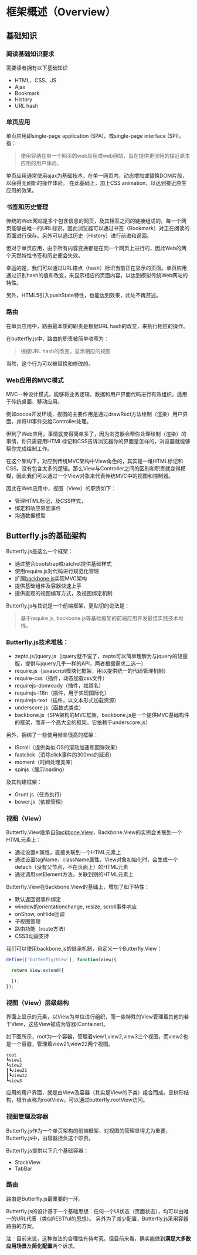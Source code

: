 # 框架概述（Overview）

## 基础知识

### 阅读基础知识要求
需要读者拥有以下基础知识
* HTML、CSS、JS
* Ajax
* Bookmark
* History
* URL hash

### 单页应用
单页应用即single-page application (SPA)，或single-page interface (SPI)。指：

>使用容纳在单一个网页的web应用或web网站，旨在提供更流畅的接近原生应用的用户体验。

单页应用通常使用ajax为基础技术，在单一网页内，动态增加或替换DOM片段，以获得无刷新的操作体验。
在此基础上，加上CSS animation，以达到接近原生应用的效果。

### 书签和历史管理
传统的Web网站是多个包含信息的网页，及其相互之间的链接组成的。每一个网页能够由唯一的URL标识。因此浏览器可以通过书签（Bookmark）对正在阅读的页面进行保存。另外可以通过历史（History）进行前进和返回。

但对于单页应用，由于所有内容变换都是在同一个网页上进行的，因此Web的两个天然特性书签和历史便会失效。

幸运的是，我们可以通过URL锚点（hash）标识当前正在显示的页面。单页应用通过识别hash的值和改变，来显示相应的页面内容，以达到模拟传统Web网站的特性。

另外，HTML5引入pushState特性，也能达到效果，此处不再赘述。

### 路由
在单页应用中，路由最本质的职责是根据URL hash的改变，来执行相应的操作。

在butterfly.js中，路由的职责被简单收窄为：
>根据URL hash的改变，显示相应的视图

当然，这个行为可以被替换和修改的。

### Web应用的MVC模式
MVC一种设计模式，能够将业务逻辑，数据和用户界面代码进行有效组织，适用于传统桌面、移动应用。

例如cocoa开发环境，视图的主要作用是通过drawRect方法绘制（渲染）用户界面，并将UI事件交给Controller处理。

但到了Web应用，事情就变得简单多了，因为浏览器会帮你处理绘制（渲染）的事情，你只需要用HTML标记和CSS告诉浏览器你的界面是怎样的，浏览器就能够帮你完成绘制工作。

在这个架构下，对应到传统MVC架构中View角色的，其实是一堆HTML标记和CSS。没有包含太多的逻辑。那么View与Controller之间的区别和职责就变得模糊，因此我们可以通过一个View对象来代表传统MVC中的视图和控制器。

因此在Web应用中，视图（View）的职责如下：
* 管理HTML标记，及CSS样式，
* 绑定和响应界面事件
* 沟通数据模型


## Butterfly.js的基础架构

Butterfly.js是这么一个框架：
* 通过整合bootstrap或ratchet提供基础样式
* 使用require.js对代码进行规范化管理
* 扩展[backbone.js](http://backbonejs.org)实现MVC架构
* 提供基础组件及容器快速上手
* 提供直观的视图编写方式，及视图绑定机制

Butterfly.js与其说是一个前端框架，更贴切的说法是：
>基于require.js, backbone.js等基础框架的前端应用开发最佳实践技术堆栈。

### Butterfly.js技术堆栈：
* zepto.js/jquery.js（jquery就不说了，zepto可以简单理解为与jquery的轻量版，提供与jquery几乎一样的API，两者根据需求二选一）
* require.js（javascript模块化框架，用以提供统一的代码管理机制）
* require-css（插件，动态加载css文件）
* requirejs-domready（插件，如其名）
* requirejs-i18n（插件，用于实现国际化）
* requirejs-text（插件，以文本形式加载资源）
* underscore.js（函数式类库）
* backbone.js（SPA架构的MVC框架，backbone.js是一个提供MVC基础构件的框架，而非一个高大全的框架。它依赖于underscore.js）

另外，捆绑了一些使用频率很高的框架：
* iScroll（提供类似iOS的滚动加速和回弹效果）
* fastclick（消除click事件的300ms的延迟）
* moment（时间处理类库）
* spinjs（展示loading）

及其构建框架：
* Grunt.js（任务执行）
* bower.js（依赖管理）

### 视图（View）

Butterfly.View继承自[Backbone.View](http://backbonejs.org/#View)，Backbone.View的实例会关联到一个HTML元素上：
* 通过设置el属性，直接关联到一个HTML元素上
* 通过设置tagName，className属性，View对象初始化时，会生成一个detach（没有父节点，不在页面上）的HTML元素
* 通过调用setElement方法，关联到别的HTML元素上

Butterfly.View在Backbone.View的基础上，增加了如下特性：
* 默认返回键事件绑定
* window的orientationchange, resize, scroll事件响应
* onShow, onHide回调
* 子视图管理
* 路由功能（route方法）
* CSS3动画支持

我们可以使用backbone.js的继承机制，自定义一个Butterfly.View：
```js
define(['butterfly/View'], function(View){

  return View.extend({

  });
});
```

### 视图（View）层级结构
界面上显示的元素，以View为单位进行组织，而一些特殊的View管理着其他的若干View，这些View被成为容器(Container)。

如下图所示，root为一个容器，管理着view1,view2,view3三个视图，而view2也是一个容器，管理着view21,view22两个视图。
```
root
┗view1
┗view2
┃┗view21
┃┗view22
┗view3
```
应用的用户界面，就是由View及容器（其实是View的子类）组合而成。呈树形结构，根节点称为rootView。可以通过butterfly.rootView访问。

### 视图管理及容器
Butterfly.js作为一个单页架构的前端框架，对视图的管理显得尤为重要，Butterfly.js中，由容器担负这个职责。

Butterfly.js提供以下几个基础容器：
* StackView
* TabBar

### 路由

路由是Butterfly.js最重要的一环。

Butterfly.js的设计基于一个基础思想：任何一个UI状态（页面状态），均可以由唯一的URL代表（类似RESTful的思想）。
另外为了减少配置，Butterfly.js采用容器路由的方案。

注：目前来说，这种做法的合理性有待考究，但目前来看，确实能做到**满足大多数应用场景**及**简化配置**两个诉求。

